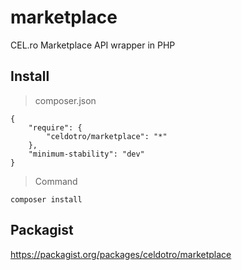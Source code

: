 # marketplace
CEL.ro Marketplace API wrapper in PHP

## Install 
>composer.json
```
{  
    "require": {  
        "celdotro/marketplace": "*"
    },
    "minimum-stability": "dev"
}
```

>Command
```
composer install
```

## Packagist
https://packagist.org/packages/celdotro/marketplace